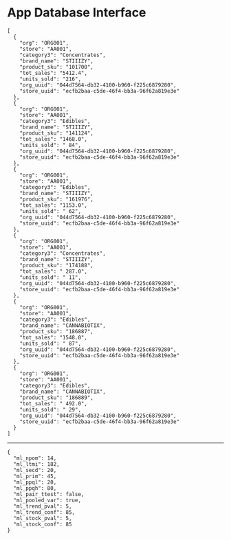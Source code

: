 # App Database Interface

    [
      {
        "org": "ORG001",
        "store": "AA001",
        "category3": "Concentrates",
        "brand_name": "STIIIZY",
        "product_sku": "101700",
        "tot_sales": "5412.4",
        "units_sold": "216",
        "org_uuid": "044d7564-db32-4100-b960-f225c6879280",
        "store_uuid": "ecfb2baa-c5de-46f4-bb3a-96f62a819e3e"
      },
      {
        "org": "ORG001",
        "store": "AA001",
        "category3": "Edibles",
        "brand_name": "STIIIZY",
        "product_sku": "141124",
        "tot_sales": "1468.0",
        "units_sold": " 84",
        "org_uuid": "044d7564-db32-4100-b960-f225c6879280",
        "store_uuid": "ecfb2baa-c5de-46f4-bb3a-96f62a819e3e"
      },
      {
        "org": "ORG001",
        "store": "AA001",
        "category3": "Edibles",
        "brand_name": "STIIIZY",
        "product_sku": "161976",
        "tot_sales": "1153.0",
        "units_sold": " 62",
        "org_uuid": "044d7564-db32-4100-b960-f225c6879280",
        "store_uuid": "ecfb2baa-c5de-46f4-bb3a-96f62a819e3e"
      },
      {
        "org": "ORG001",
        "store": "AA001",
        "category3": "Concentrates",
        "brand_name": "STIIIZY",
        "product_sku": "174188",
        "tot_sales": " 287.0",
        "units_sold": " 11",
        "org_uuid": "044d7564-db32-4100-b960-f225c6879280",
        "store_uuid": "ecfb2baa-c5de-46f4-bb3a-96f62a819e3e"
      },
      {
        "org": "ORG001",
        "store": "AA001",
        "category3": "Edibles",
        "brand_name": "CANNABIOTIX",
        "product_sku": "186887",
        "tot_sales": "1548.0",
        "units_sold": " 87",
        "org_uuid": "044d7564-db32-4100-b960-f225c6879280",
        "store_uuid": "ecfb2baa-c5de-46f4-bb3a-96f62a819e3e"
      },
      {
        "org": "ORG001",
        "store": "AA001",
        "category3": "Edibles",
        "brand_name": "CANNABIOTIX",
        "product_sku": "186889",
        "tot_sales": " 492.0",
        "units_sold": " 29",
        "org_uuid": "044d7564-db32-4100-b960-f225c6879280",
        "store_uuid": "ecfb2baa-c5de-46f4-bb3a-96f62a819e3e"
      }
    ]

---

    {
      "ml_npom": 14,
      "ml_ltmi": 182,
      "ml_secd": 20,
      "ml_prim": 45,
      "ml_ppql": 20,
      "ml_ppqh": 80,
      "ml_pair_ttest": false,
      "ml_pooled_var": true,
      "ml_trend_pval": 5,
      "ml_trend_conf": 85,
      "ml_stock_pval": 5,
      "ml_stock_conf": 85
    }

